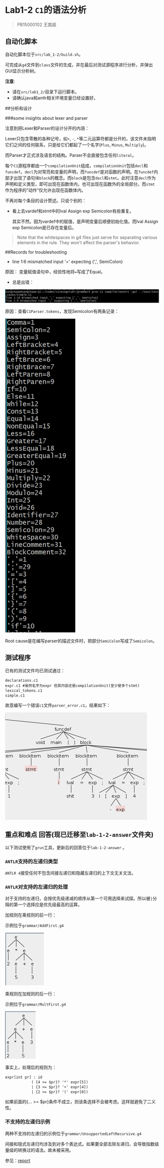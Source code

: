 # Lab1-2 `C1`的语法分析

> PB15000102 王嵩超

## 自动化脚本

自动化脚本位于`src/lab_1-2/build.sh`。

可完成从`g4`文件到`class`文件的生成，并在最后对测试源程序进行分析，并弹出GUI显示分析树。

**注意**:

- 请在`src/lab1_2/`目录下运行脚本。
- 请确认java和antlr相关环境变量已经设置好。

##分析和设计

###some insights about lexer and parser

注意到把Lexer和Parser的设计分开的内涵：

Lexer只包含零散的各种记号，如`+`, `-`, `*`等二元运算符都是分开的，该文件未指明它们之间的任何联系，只是给它们都起了一个名字(`Plus`, `Minus`, `Multiply`)。

而Parser才正式涉及语言的结构。Parser不会直接包含任何`literal`。

每个`C1`源程序都由一个`compilationUnit`组成，`compilationUnit`包括`decl`和`funcdef`。`decl`为对常亮和变量的声明，而`funcdef`是对函数的声明。在`funcdef`内部才出现了语句块`block`的概念。而`block`是包含`decl`和`stmt`。此时注意`decl`作为声明和定义类型，即可出现在函数体内，也可出现在函数外的全局部分。而`stmt`作为程序的“动作”仅允许出现在函数体内。

不再对每个条目的设计赘述。只说个别的：

- 看上去vardef和stmt中的lval Assign exp Semicolon有些重复。

  其实不然。因为vardef中的赋值，是声明变量后顺便初始化值。而lval Assign exp Semicolon是已存在变量后。

> Note that the whitespaces in g4 files just serve for separating various elements in the rule. They won't affect the parser's behavior.

##Records for troubleshooting

- line 1:6 mismatched input '=' expecting {',', SemiColon}

原因： 变量赋值语句中，经验性地将`=`写成了Equal。

- 总是出错：

![error](error.PNG)

原因：查看`C1Parser.tokens`，发现Semicolon有两条记录：

![mismatch](mismatch.PNG)

Root cause是在编写parser的描述文件时，把部分`SemiColon`写成了`Semicolon`。

## 测试程序

已有的测试文件均已测试通过：

```
declarations.c1
expr.c1 #虽然名字为expr 但其内容还是compilationUnit(至少是多个stmt)
lexical_tokens.c1
simple.c1
```

故意编写一个错误`c1`文件`parser_error.c1`，结果如下：

![parse_error](parse_error.png)

## 重点和难点 回答(现已迁移至`lab-1-2-answer`文件夹)

以下测试使用了`grun`工具，更新后的回答位于`lab-1-2-answer` 。

### `ANTLR`支持的左递归类型

`ANTLR 4`接受任何不包含间接左递归和隐藏左递归的上下文无关文法。



### `ANTLR`对支持的左递归的处理

对于支持的左递归，会按优先级递减的顺序从第一个可用选择来试探。所以被`|`分隔的第一个选择应是优先级最高的运算。

加规则在乘规则的前一行：

示例位于`grammar/AddFirst.g4`

![addfirst](add_first.png)

乘规则在加规则的后一行：

示例位于`grammar/MultFirst.g4`

![multfirst](mult_first.png)

事实上，处理后的规则为：

```
expr[int pr] : id
			( {4 >= $pr}? '*' expr[5])
			| {3 >= $pr}? '+' expr[4])
			| {2 >= $pr}? '(' expr[0])
```

如果前面的{... >= $pr}条件不成立，则该条选择不会被考虑。这样就避免了二义性。

### 不支持的左递归示例

两种不支持的左递归的示例位于`grammar/UnsupportedLeftRecursive.g4`

间接和隐式左递归均涉及到对多个表达式。如果要全部去除左递归，会导致指数级量级的转换过的语法。故未被采用。

参见：[report](antlr.org/papers/allstar-techreport.pdf)

